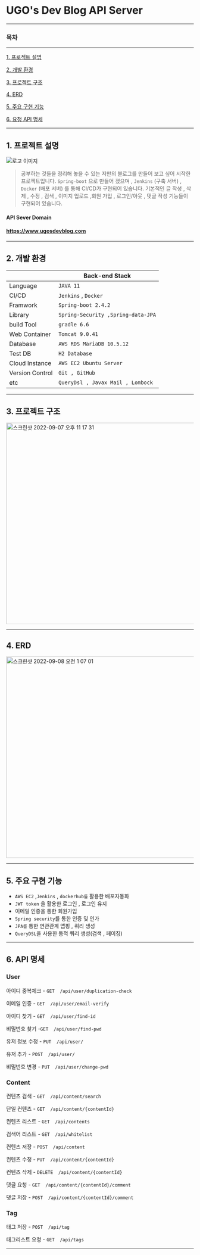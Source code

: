 
# UGO's Dev Blog API Server

---
### 목차

---
[1. 프로젝트 설명](#1-프로젝트-설명)

[2. 개발 환경](#2-개발-환경)

[3. 프로젝트 구조](#3-프로젝트-구조)

[4. ERD](#4-ERD)

[5. 주요 구현 기능](#5-주요-구현-기능)

[6. 요청 API 명세](#6-요청-API-명세)

---

## 1. 프로젝트 설명

![로고 이미지](https://img1.daumcdn.net/thumb/R1280x0/?scode=mtistory2&fname=https%3A%2F%2Fblog.kakaocdn.net%2Fdn%2FEACL2%2FbtrnfBYVtgA%2FL4dVWu9Dv4RddOZrhwxBrK%2Fimg.png)


> 공부하는 것들을 정리해 놓을 수 있는 저만의 블로그를 만들어 보고 싶어 시작한 프로젝트입니다. `Spring-boot` 으로 만들어 졌으며 , 
`Jenkins` (구축 서버) , `Docker` (배포 서버) 를 통해 CI/CD가 구현되어 있습니다.
기본적인 글 작성 , 삭제 , 수정 , 검색 ,  이미지 업로드 ,회원 가입  , 로그인/아웃 , 댓글 작성 기능들이 구현되어 있습니다.  


#### API Sever Domain

####  https://www.ugosdevblog.com

---

## 2. 개발 환경

|                 | Back-end Stack                   |
|-----------------|----------------------------------|  
| Language        | `JAVA 11  `                        |
| CI/CD           | `Jenkins` , `Docker`                 |
| Framwork        | `Spring-boot 2.4.2  `              |
| Library         | `Spring-Security ,Spring-data-JPA` |
| build Tool      | `gradle 6.6 `                      |
| Web Container   | `Tomcat 9.0.41    `                |
| Database        | `AWS RDS MariaDB 10.5.12`          |
| Test DB         | `H2 Database`                      |
| Cloud Instance  |` AWS EC2 Ubuntu Server  `          |
| Version Control | `Git , GitHub `                    |
| etc             | `QueryDsl , Javax Mail , Lombock`  |

---

## 3. 프로젝트 구조

<img width="541" alt="스크린샷 2022-09-07 오후 11 17 31" src="https://user-images.githubusercontent.com/51349774/188903227-5014a683-320a-405c-a73f-ff51d5c7a12f.png">

---

## 4. ERD

<img width="541" alt="스크린샷 2022-09-08 오전 1 07 01" src="https://user-images.githubusercontent.com/51349774/188929378-4e113a53-1a5b-4c8b-868f-87d6b6536b21.png">

---

## 5. 주요 구현 기능

- `AWS EC2` ,`Jenkins` , `dockerhub를` 활용한 배포자동화
- `JWT token` 을 활용한 로그인 , 로그인 유지
- 이메일 인증을 통한 회원가입
- `Spring security`를 통한 인증 및 인가
- `JPA를` 통한 연관관계 맵핑 , 쿼리 생성
- `QueryDSL`을 사용한 동적 쿼리 생성(검색 , 페이징)

---

## 6. API 명세

### User

아이디 중복체크 -	`GET  /api/user/duplication-check`

이메일 인증 - `GET  /api/user/email-verify`

아이디 찾기 - `GET  /api/user/find-id`

비밀번호 찾기 -`GET  /api/user/find-pwd`

유저 정보 수정 - `PUT  /api/user/`

유저 추가 - `POST  /api/user/`

비밀번호 변경 - `PUT  /api/user/change-pwd`

### Content

컨텐츠 검색	- `GET  /api/content/search`

단일 컨텐츠	- `GET  /api/content/{contentId}`

컨텐츠 리스트 - `GET  /api/contents`

검색어 리스트 -	`GET  /api/whitelist`

컨텐츠 저장	- `POST  /api/content`

컨텐츠 수정	- `PUT  /api/content/{contentId}`

컨텐츠 삭제	- `DELETE  /api/content/{contentId}`

댓글 요청 - `GET  /api/content/{contentId}/comment`

댓글 저장 - `POST  /api/content/{contentId}/comment`


### Tag

태그 저장 - `POST  /api/tag`

태그리스트 요청 - `GET  /api/tags`

---

